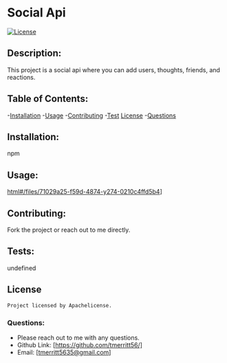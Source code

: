 # Social Api

  [![License](https://img.shields.io/badge/License-Apache_2.0-blue.svg)](https://opensource.org/licenses/Apache-2.0)

  ## Description:
  This project is a social api where you can add users, thoughts, friends, and reactions.
  
  ## Table of Contents:
  -[Installation](#installation)
  -[Usage](#usage)
  -[Contributing](#contributing)
  -[Test](#test)
  [License](#license)
  -[Questions](#questions)


  ## Installation:
  npm 
  
  ## Usage:
  [html#/files/71029a25-f59d-4874-y274-0210c4ffd5b4](https://watch.screencastify.com/v/BaEKRLZuGw09k2WIBM1M)]
  
  ## Contributing:
  Fork the project or reach out to me directly. 
  
  ## Tests:
  undefined
  
## License 
    Project licensed by Apachelicense.
  
  ### Questions:
  - Please reach out to me with any questions.
  - Github Link: [https://github.com/tmerritt56/]
  - Email: [tmerritt5635@gmail.com] 
